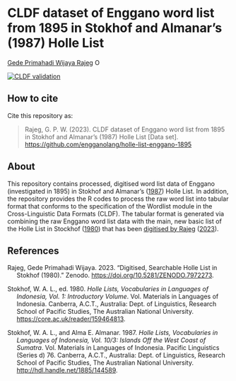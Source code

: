 CLDF dataset of Enggano word list from 1895 in Stokhof and Almanar’s
(1987) Holle List
================
[Gede Primahadi Wijaya
Rajeg](https://www.ling-phil.ox.ac.uk/people/gede-rajeg)
<a itemprop="sameAs" content="https://orcid.org/0000-0002-2047-8621" href="https://orcid.org/0000-0002-2047-8621" target="orcid.widget" rel="noopener noreferrer" style="vertical-align:top;"><img src="https://orcid.org/sites/default/files/images/orcid_16x16.png" style="width:1em;margin-right:.5em;" alt="ORCID iD icon"></a>

<!-- README.md is generated from README.Rmd. Please edit that file -->
<!-- badges: start -->

[![CLDF
validation](https://github.com/engganolang/holle-list-enggano-1895/workflows/CLDF-validation/badge.svg)](https://github.com/engganolang/holle-list-enggano-1895/actions?query=workflow%3ACLDF-validation)

<!-- badges: end -->

## How to cite

Cite this repository as:

> Rajeg, G. P. W. (2023). CLDF dataset of Enggano word list from 1895 in
> Stokhof and Almanar’s (1987) Holle List \[Data set\].
> <https://github.com/engganolang/holle-list-enggano-1895>

## About

This repository contains processed, digitised word list data of Enggano
(investigated in 1895) in Stokhof and Almanar’s
([1987](#ref-1885-144589)) Holle List. In addition, the repository
provides the R codes to process the raw word list into tabular format
that conforms to the specification of the Wordlist module in the
Cross-Linguistic Data Formats (CLDF). The tabular format is generated
via combining the raw Enggano word list data with the main, new basic
list of the Holle List in Stockhof ([1980](#ref-holleli1980)) that has
been [digitised by
Rajeg](https://engganolang.github.io/digitised-holle-list/)
([2023](#ref-rajeg2023)).

## References

<div id="refs" class="references csl-bib-body hanging-indent">

<div id="ref-rajeg2023" class="csl-entry">

Rajeg, Gede Primahadi Wijaya. 2023. “Digitised, Searchable Holle List in
Stokhof (1980).” Zenodo. <https://doi.org/10.5281/ZENODO.7972273>.

</div>

<div id="ref-holleli1980" class="csl-entry">

Stokhof, W. A. L., ed. 1980. *Holle Lists, Vocabularies in Languages of
Indonesia, Vol. 1: Introductory Volume*. Vol. Materials in Languages of
Indonesia. Canberra, A.C.T., Australia: Dept. of Linguistics, Research
School of Pacific Studies, The Australian National University.
<https://core.ac.uk/reader/159464813>.

</div>

<div id="ref-1885-144589" class="csl-entry">

Stokhof, W. A. L., and Alma E. Almanar. 1987. *Holle Lists, Vocabularies
in Languages of Indonesia, Vol. 10/3: Islands Off the West Coast of
Sumatra*. Vol. Materials in Languages of Indonesia. Pacific Linguistics
(Series d) 76. Canberra, A.C.T., Australia: Dept. of Linguistics,
Research School of Pacific Studies, The Australian National University.
<http://hdl.handle.net/1885/144589>.

</div>

</div>
